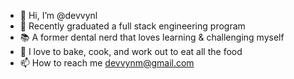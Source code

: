 - 👋 Hi, I’m @devvynl
- 🌱 Recently graduated a full stack engineering program
- 📚 A former dental nerd that loves learning & challenging myself
- 👀 I love to bake, cook, and work out to eat all the food 
- 📫 How to reach me devvynm@gmail.com

<!---
devvynl/devvynl is a ✨ special ✨ repository because its `README.md` (this file) appears on your GitHub profile.
You can click the Preview link to take a look at your changes.
--->
